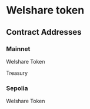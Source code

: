 # Welshare token

## Contract Addresses

### Mainnet

Welshare Token

Treasury


### Sepolia

Welshare Token


